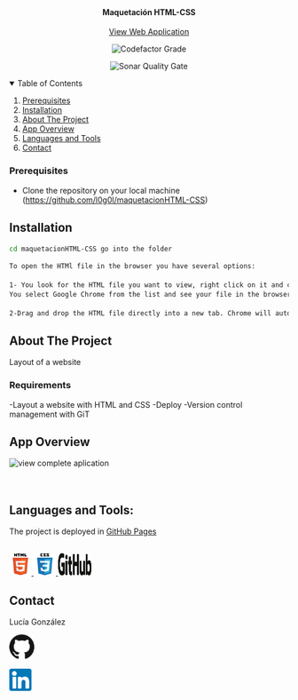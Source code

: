 <!-- PROJECT LOGO -->
<br />
<p align="center">
<h4 align="center">Maquetación HTML-CSS</h4>
  <p align="center">
    <a href="https://l0g0l.github.io/maquetacionHTML-CSS/">View Web Application</a>
  </p>
  <p align="center">
<img src="https://www.codefactor.io/repository/github/l0g0l/maquetacionhtml-css/badge" alt="Codefactor Grade">
</p>
<p align="center">
<img src="https://sonarcloud.io/api/project_badges/measure?project=l0g0l_maquetacionHTML-CSS&metric=alert_status" alt="Sonar Quality Gate"></p>

<!-- TABLE OF CONTENTS -->
<details open="open">
  <summary>Table of Contents</summary>
  <ol>
    <li><a href="#prerequisites">Prerequisites</a></li>
    <li><a href="#installation">Installation</a></li>
    <li><a href="#about-the-project">About The Project</a></li>
    <li><a href="#app-overview">App Overview</a></li>
    <li><a href="#languages-and-tools">Languages and Tools</a></li>
    <li><a href="#contact">Contact</a></li>
  </ol>
</details>

### Prerequisites

- Clone the repository on your local machine (https://github.com/l0g0l/maquetacionHTML-CSS)

## Installation

```sh
cd maquetacionHTML-CSS go into the folder
```

```sh
To open the HTMl file in the browser you have several options:

1- You look for the HTML file you want to view, right click on it and choose Open with from the menu. You will see a complete list of applications that you can use to run the file. The default browser will be at the top of the list.
You select Google Chrome from the list and see your file in the browser.

2-Drag and drop the HTML file directly into a new tab. Chrome will automatically open the page

```

<!-- ABOUT THE PROJECT -->

## About The Project

Layout of a website

### Requirements

-Layout a website with HTML and CSS
-Deploy
-Version control management with GiT

<!-- APP OVERVIEW -->

## App Overview

<img src="img/fullscreen.gif" alt="view complete aplication" >

<br>
<br>

<br>

<!-- ACKNOWLEDGEMENTS -->

## Languages and Tools:

The project is deployed in [GitHub Pages](https://pages.github.com/)  
<br>

<p align="left">
  <a href="https://www.w3.org/html/" target="_blank"> <img src="https://raw.githubusercontent.com/devicons/devicon/master/icons/html5/html5-original-wordmark.svg" alt="html5" width="40" height="40"/> </a> 
    <a href="https://www.w3schools.com/css/" target="_blank"> 
        <img src="https://raw.githubusercontent.com/devicons/devicon/master/icons/css3/css3-original-wordmark.svg" alt="css3" width="40" height="40"/>
    </a> 
    </a>
       <a href="https://pages.github.com/" target="_blank">
        <img src="img/githubLetras.svg" alt="githubPages" width="60" height="40"/>
    </a>
    
</p>

<!-- CONTACT -->

## Contact

Lucía González

[<img src="https://github.com/l0g0l/hackathonmwc/raw/main/src/images/GitHub.png" width=45px heigth=45px>](https://github.com/l0g0l)

[<img src="https://github.com/l0g0l/hackathonmwc/raw/main/src/images/linkedin.png"  width=40px heigth=40px>](https://www.linkedin.com/in/luciagonzalezlara)
